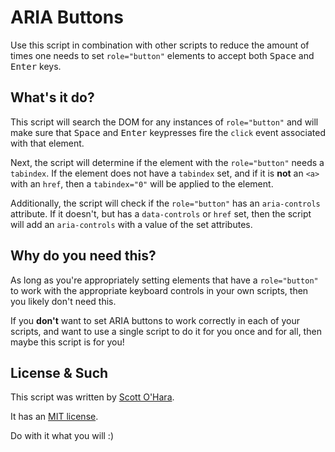 # ARIA Buttons

Use this script in combination with other scripts to reduce the amount of times one needs to set ```role="button"``` elements to accept both <kbd>Space</kbd> and <kbd>Enter</kbd> keys.


## What's it do?  
This script will search the DOM for any instances of ```role="button"``` and will make sure that <kbd>Space</kbd> and <kbd>Enter</kbd> keypresses fire the ```click``` event associated with that element.  

Next, the script will determine if the element with the ```role="button"``` needs a ```tabindex```. If the element does not have a ```tabindex``` set, and if it is __not__ an ```<a>``` with an ```href```, then a ```tabindex="0"``` will be applied to the element.  

Additionally, the script will check if the ```role="button"``` has an ```aria-controls``` attribute. If it doesn't, but has a ```data-controls``` or ```href``` set, then the script will add an ```aria-controls``` with a value of the set attributes.  


## Why do you need this?  
As long as you're appropriately setting elements that have a ```role="button"``` to work with the appropriate keyboard controls in your own scripts, then you likely don't need this.

If you __don't__ want to set ARIA buttons to work correctly in each of your scripts, and want to use a single script to do it for you once and for all, then maybe this script is for you!


## License & Such  
This script was written by [Scott O'Hara](https://twitter.com/scottohara).

It has an [MIT license](https://github.com/scottaohara/accessible-components/blob/master/LICENSE.md).

Do with it what you will :)
